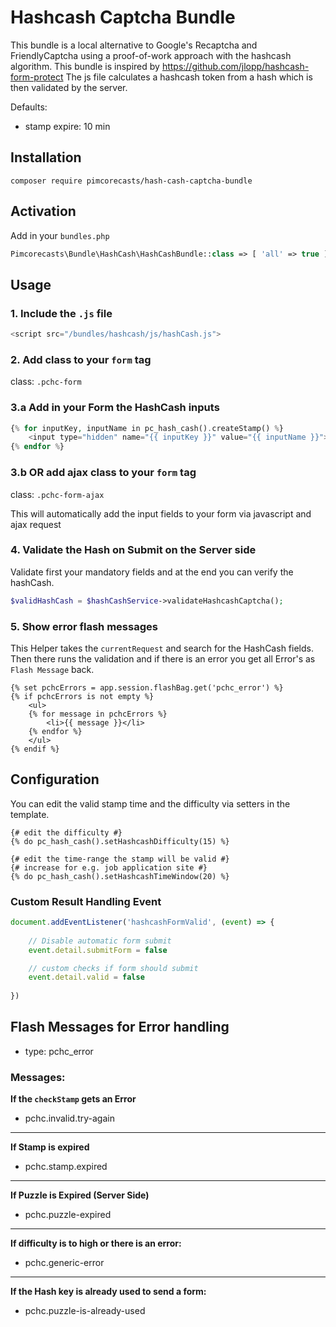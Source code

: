 # Hashcash Captcha Bundle

This bundle is a local alternative to Google's Recaptcha and FriendlyCaptcha using a proof-of-work approach with the hashcash algorithm. 
This bundle is inspired by https://github.com/jlopp/hashcash-form-protect
The js file calculates a hashcash token from a hash which is then validated by the server.

Defaults:
- stamp expire: 10 min

## Installation
```shell
composer require pimcorecasts/hash-cash-captcha-bundle
```

## Activation
Add in your `bundles.php`
```php
Pimcorecasts\Bundle\HashCash\HashCashBundle::class => [ 'all' => true ],
```

## Usage

### 1. Include the `.js` file
```php
<script src="/bundles/hashcash/js/hashCash.js">
```

### 2. Add class to your `form` tag
class: `.pchc-form`

### 3.a Add in your Form the HashCash inputs
```php
{% for inputKey, inputName in pc_hash_cash().createStamp() %}
    <input type="hidden" name="{{ inputKey }}" value="{{ inputName }}"></input>
{% endfor %}
```

### 3.b OR add ajax class to your `form` tag
class: `.pchc-form-ajax`

This will automatically add the input fields to your form via javascript and ajax request


### 4. Validate the Hash on Submit on the Server side
Validate first your mandatory fields and at the end you can verify the hashCash.
```php
$validHashCash = $hashCashService->validateHashcashCaptcha();
```

### 5. Show error flash messages
This Helper takes the `currentRequest` and search for the HashCash fields.  
Then there runs the validation and if there is an error you get all Error's as `Flash Message` back.
```twig
{% set pchcErrors = app.session.flashBag.get('pchc_error') %}
{% if pchcErrors is not empty %}
    <ul>
    {% for message in pchcErrors %}
        <li>{{ message }}</li>
    {% endfor %}
    </ul>
{% endif %}
```

## Configuration
You can edit the valid stamp time and the difficulty via setters in the template.
```twig
{# edit the difficulty #}
{% do pc_hash_cash().setHashcashDifficulty(15) %}

{# edit the time-range the stamp will be valid #}
{# increase for e.g. job application site #}
{% do pc_hash_cash().setHashcashTimeWindow(20) %}
```


### Custom Result Handling Event
```js
document.addEventListener('hashcashFormValid', (event) => {
    
    // Disable automatic form submit
    event.detail.submitForm = false

    // custom checks if form should submit
    event.detail.valid = false
    
})
```


## Flash Messages for Error handling
- type: pchc_error

### Messages:
**If the `checkStamp` gets an Error**
- pchc.invalid.try-again
---
**If Stamp is expired**
- pchc.stamp.expired
---
**If Puzzle is Expired (Server Side)**
- pchc.puzzle-expired
---
**If difficulty is to high or there is an error:**
- pchc.generic-error
---
**If the Hash key is already used to send a form:**
- pchc.puzzle-is-already-used



